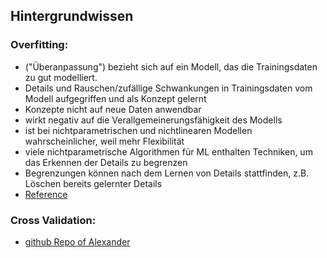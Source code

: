 ## Hintergrundwissen
### Overfitting: 
* ("Überanpassung") bezieht sich auf ein Modell, das die Trainingsdaten zu gut modelliert.
* Details und Rauschen/zufällige Schwankungen in Trainingsdaten vom Modell aufgegriffen und als Konzept gelernt
* Konzepte nicht auf neue Daten anwendbar
* wirkt negativ auf die Verallgemeinerungsfähigkeit des Modells
* ist bei nichtparametrischen und nichtlinearen Modellen wahrscheinlicher, weil mehr Flexibilität
* viele nichtparametrische Algorithmen für ML enthalten Techniken, um das Erkennen der Details zu begrenzen
* Begrenzungen können nach dem Lernen von Details stattfinden, z.B. Löschen bereits gelernter Details
* [Reference](https://machinelearningmastery.com/overfitting-and-underfitting-with-machine-learning-algorithms/)
### Cross Validation:
* [github Repo of Alexander](https://github.com/xcomagent95/geosoft2-2021)
